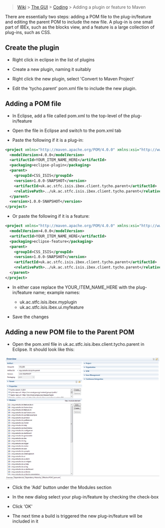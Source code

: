 > [Wiki](Home) > [The GUI](The-GUI) > [Coding](GUI-Coding) > Adding a plugin or feature to Maven

There are essentially two steps: adding a POM file to the plug-in/feature and editing the parent POM to include the new file. A plug-in is one small part of IBEx, such as the blocks view, and a feature is a large collection of plug-ins, such as CSS.

## Create the plugin

* Right click in eclipse in the list of plugins

* Create a new plugin, naming it suitably

* Right click the new plugin, select 'Convert to Maven Project'

* Edit the 'tycho.parent' pom.xml file to include the new plugin.

## Adding a POM file

* In Eclipse, add a file called pom.xml to the top-level of the plug-in/feature

* Open the file in Eclipse and switch to the pom.xml tab

* Paste the following if it is a plug-in:

```xml
<project xmlns="http://maven.apache.org/POM/4.0.0" xmlns:xsi="http://www.w3.org/2001/XMLSchema-instance" xsi:schemaLocation="http://maven.apache.org/POM/4.0.0 http://maven.apache.org/xsd/maven-4.0.0.xsd">
  <modelVersion>4.0.0</modelVersion>
  <artifactId>YOUR_ITEM_NAME_HERE</artifactId>
  <packaging>eclipse-plugin</packaging>
  <parent>
    <groupId>CSS_ISIS</groupId>
    <version>1.0.0-SNAPSHOT</version>
    <artifactId>uk.ac.stfc.isis.ibex.client.tycho.parent</artifactId>
    <relativePath>../uk.ac.stfc.isis.ibex.client.tycho.parent</relativePath>
  </parent>
  <version>1.0.0-SNAPSHOT</version>
</project>
```
* Or paste the following if it is a feature:

```xml
<project xmlns="http://maven.apache.org/POM/4.0.0" xmlns:xsi="http://www.w3.org/2001/XMLSchema-instance" xsi:schemaLocation="http://maven.apache.org/POM/4.0.0 http://maven.apache.org/xsd/maven-4.0.0.xsd">
  <modelVersion>4.0.0</modelVersion>
  <artifactId>YOUR_ITEM_NAME_HERE</artifactId>
  <packaging>eclipse-feature</packaging>
  <parent>
    <groupId>CSS_ISIS</groupId>
    <version>1.0.0-SNAPSHOT</version>
    <artifactId>uk.ac.stfc.isis.ibex.client.tycho.parent</artifactId>
    <relativePath>../uk.ac.stfc.isis.ibex.client.tycho.parent</relativePath>
  </parent>
</project>
``` 
* In either case replace the YOUR_ITEM_NAME_HERE with the plug-in/feature name; example names:

    * uk.ac.stfc.isis.ibex.myplugin
    * uk.ac.stfc.isis.ibex.ui.myfeature
    
* Save the changes

## Adding a new POM file to the Parent POM

* Open the pom.xml file in uk.ac.stfc.isis.ibex.client.tycho.parent in Eclipse. It should look like this:

![POM file](GUI_development/images/adding_a_plugin_or_feature_to_maven_build/parent_pom.png)

* Click the 'Add' button under the Modules section

* In the new dialog select your plug-in/feature by checking the check-box
* Click 'OK'
* The next time a build is triggered the new plug-in/feature will be included in it